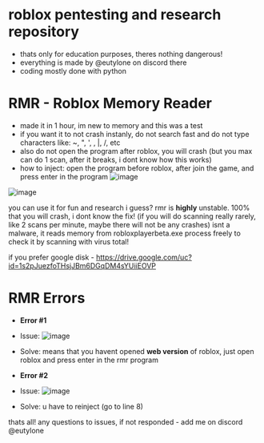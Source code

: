 # roblox pentesting and research repository
- thats only for education purposes, theres nothing dangerous!
- everything is made by @eutylone on discord there
- coding mostly done with python

# RMR - Roblox Memory Reader
- made it in 1 hour, im new to memory and this was a test
- if you want it to not crash instanly, do not search fast and do not type characters like: ~, ", ', \, |, /, etc
- also do not open the program after roblox, you will crash (but you max can do 1 scan, after it breaks, i dont know how this works)
- how to inject: open the program before roblox, after join the game, and press enter in the program
![image](https://github.com/eutyteam/robloxpentesting/assets/153383083/588c5650-bdcb-4c36-af70-676f53f3df47)


![image](https://github.com/eutyteam/robloxpentesting/assets/153383083/f9be6b8d-a58f-419d-9c1e-f911211b77af)

you can use it for fun and research i guess?
rmr is **highly** unstable. 100% that you will crash, i dont know the fix! (if you will do scanning really rarely, like 2 scans per minute, maybe there will not be any crashes)
isnt a malware, it reads memory from robloxplayerbeta.exe process
freely to check it by scanning with virus total!

if you prefer google disk - https://drive.google.com/uc?id=1s2pJuezfoTHsjJBm6DGqDM4sYUiiEOVP

# RMR Errors

- **Error #1**
- Issue: ![image](https://github.com/eutyteam/robloxpentesting/assets/153383083/50c934c7-6861-452b-baa8-82a5cd93c373)
- Solve: means that you havent opened **web version** of roblox, just open roblox and press enter in the rmr program

- **Error #2**
- Issue: ![image](https://github.com/eutyteam/robloxpentesting/assets/153383083/77a0a91b-f090-4b22-8519-b21870f07fa1)
- Solve: u have to reinject (go to line 8)

thats all!
any questions to issues, if not responded - add me on discord @eutylone
